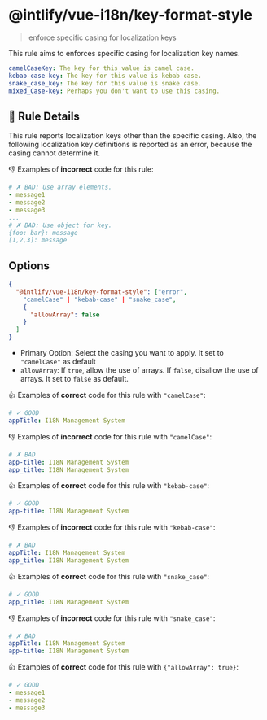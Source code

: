 # @intlify/vue-i18n/key-format-style

> enforce specific casing for localization keys

This rule aims to enforces specific casing for localization key names.

```yaml
camelCaseKey: The key for this value is camel case.
kebab-case-key: The key for this value is kebab case.
snake_case_key: The key for this value is snake case.
mixed_Case-key: Perhaps you don't want to use this casing.
```

## :book: Rule Details

This rule reports localization keys other than the specific casing.
Also, the following localization key definitions is reported as an error, because the casing cannot determine it.

:-1: Examples of **incorrect** code for this rule:

```yaml
# ✗ BAD: Use array elements.
- message1
- message2
- message3
...
# ✗ BAD: Use object for key.
{foo: bar}: message
[1,2,3]: message
```

## Options

```json
{
  "@intlify/vue-i18n/key-format-style": ["error",
    "camelCase" | "kebab-case" | "snake_case",
    {
      "allowArray": false
    }
  ]
}
```

- Primary Option: Select the casing you want to apply. It set to `"camelCase"` as default
- `allowArray`: If `true`, allow the use of arrays. If `false`, disallow the use of arrays. It set to `false` as default.

:+1: Examples of **correct** code for this rule with `"camelCase"`:

```yaml
# ✓ GOOD
appTitle: I18N Management System
```

:-1: Examples of **incorrect** code for this rule with `"camelCase"`:

```yaml
# ✗ BAD
app-title: I18N Management System
app_title: I18N Management System
```

:+1: Examples of **correct** code for this rule with `"kebab-case"`:

```yaml
# ✓ GOOD
app-title: I18N Management System
```

:-1: Examples of **incorrect** code for this rule with `"kebab-case"`:

```yaml
# ✗ BAD
appTitle: I18N Management System
app_title: I18N Management System
```

:+1: Examples of **correct** code for this rule with `"snake_case"`:

```yaml
# ✓ GOOD
app_title: I18N Management System
```

:-1: Examples of **incorrect** code for this rule with `"snake_case"`:

```yaml
# ✗ BAD
appTitle: I18N Management System
app-title: I18N Management System
```

:+1: Examples of **correct** code for this rule with `{"allowArray": true}`:

```yaml
# ✓ GOOD
- message1
- message2
- message3
```

